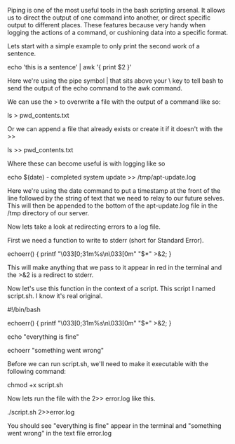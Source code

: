 Piping is one of the most useful tools in the bash scripting arsenal.  It allows us to direct the output of one command into another, or direct specific output to different places.  These features because very handy when logging the actions of a command, or cushioning data into a specific format.

Lets start with a simple example to only print the second work of a sentence.

echo 'this is a sentence' | awk '{ print $2 }'

Here we're using the pipe symbol | that sits above your \ key to tell bash to send the output of the echo command to the awk command.

We can use the > to overwrite a file with the output of a command like so:

ls > pwd_contents.txt

Or we can append a file that already exists or create it if it doesn't with the >>

ls >> pwd_contents.txt

Where these can become useful is with logging like so

echo $(date) - completed system update >> /tmp/apt-update.log

Here we're using the date command to put a timestamp at the front of the line followed by the string of text that we need to relay to our future selves.  This will then be appended to the bottom of the apt-update.log file in the /tmp directory of our server.

Now lets take a look at redirecting errors to a log file.

First we need a function to write to stderr (short for Standard Error).

echoerr() { printf "\033[0;31m%s\n\033[0m" "$*" >&2; }

This will make anything that we pass to it appear in red in the terminal and the >&2 is a redirect to stderr.

Now let's use this function in the context of a script.  This script I named script.sh.  I know it's real original.

#!/bin/bash

echoerr() { printf "\033[0;31m%s\n\033[0m" "$*" >&2; }

echo "everything is fine"

echoerr "something went wrong"

Before we can run script.sh, we'll need to make it executable with the following command:

chmod +x script.sh

Now lets run the file with the 2>> error.log like this.

./script.sh 2>>error.log

You should see "everything is fine" appear in the terminal and "something went wrong" in the text file error.log

